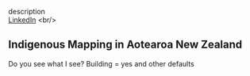 description
 <br/>
[LinkedIn]([https://www.linkedin.com/in/moka-apiti-b4ab38a/](https://www.linkedin.com/in/carrol-chan-2303/)) <br/>
## Indigenous Mapping in Aotearoa New Zealand <br/>
Do you see what I see? Building = yes and other defaults  <br/>
<!-- ### 9.10am Wednesday 18th October, Plenary Room -->
<br/>
